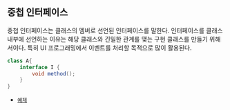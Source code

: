 ## 중첩 인터페이스

중첩 인터페이스는 클래스의 멤버로 선언된 인터페이스를 말한다.
인터페이스를 클래스 내부에 선언하는 이유는 해당 클래스와 긴밀한 관계를 맺는
구현 클래스를 만들기 위해서이다.
특히 UI 프로그래밍에서 이벤트를 처리할 목적으로 많이 활용된다.

```java
class A{
    interface I {
        void method();
    }
}
```


- [`예제`](../nesting_interface)